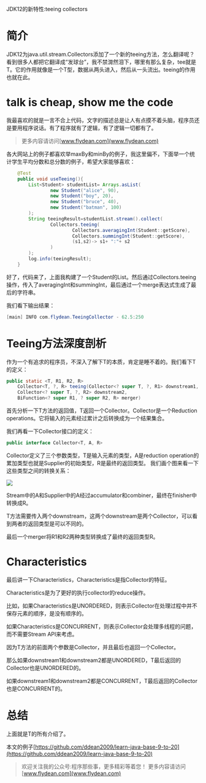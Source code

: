 JDK12的新特性:teeing collectors

# 简介

JDK12为java.util.stream.Collectors添加了一个新的teeing方法，怎么翻译呢？看到很多人都把它翻译成“发球台”，我不禁潸然泪下，哪里有那么复杂，tee就是T。它的作用就像是一个T型，数据从两头进入，然后从一头流出。teeing的作用也就在此。

# talk is cheap, show me the code

我最喜欢的就是一言不合上代码，文字的描述总是让人有点摸不着头脑，程序员还是要用程序说话。有了程序就有了逻辑，有了逻辑一切都有了。

> 更多内容请访问[www.flydean.com](www.flydean.com)

各大网站上的例子都喜欢举maxBy和minBy的例子，我这里偏不，下面举一个统计学生平均分数和总分数的例子，希望大家能够喜欢：

~~~java
    @Test
    public void useTeeing(){
        List<Student> studentList= Arrays.asList(
                new Student("alice", 90),
                new Student("boy", 20),
                new Student("bruce", 40),
                new Student("batman", 100)
        );
        String teeingResult=studentList.stream().collect(
                Collectors.teeing(
                        Collectors.averagingInt(Student::getScore),
                        Collectors.summingInt(Student::getScore),
                        (s1,s2)-> s1+ ":"+ s2
                )
        );
        log.info(teeingResult);
    }
~~~

好了，代码来了，上面我构建了一个Student的List。然后通过Collectors.teeing操作，传入了averagingInt和summingInt，最后通过一个merge表达式生成了最后的字符串。

我们看下输出结果：

~~~java
[main] INFO com.flydean.TeeingCollector - 62.5:250
~~~

# Teeing方法深度剖析

作为一个有追求的程序员，不深入了解下T的本质，肯定是睡不着的。我们看下T的定义：

~~~java
public static <T, R1, R2, R>
    Collector<T, ?, R> teeing(Collector<? super T, ?, R1> downstream1,
    Collector<? super T, ?, R2> downstream2,
    BiFunction<? super R1, ? super R2, R> merger)
~~~

首先分析一下T方法的返回值，T返回一个Collector。Collector是一个Reduction operations。它将输入的元素经过累计之后转换成为一个结果集合。

我们再看一下Collector接口的定义：

~~~java
public interface Collector<T, A, R> 
~~~

Collector定义了三个参数类型，T是输入元素的类型，A是reduction operation的累加类型也就是Supplier的初始类型，R是最终的返回类型。 我们画个图来看一下这些类型之间的转换关系：

![](https://img-blog.csdnimg.cn/20200430173026607.png)

Stream中的A和Supplier中的A经过accumulator和combiner，最终在finisher中转换成R。

T方法需要传入两个downstream，这两个downstream是两个Collector，可以看到两者的返回类型是可以不同的。

最后一个merger将R1和R2两种类型转换成了最终的返回类型R。

# Characteristics

最后讲一下Characteristics，Characteristics是指Collector的特征。

Characteristics是为了更好的执行collector的reduce操作。

比如，如果Characteristics是UNORDERED，则表示Collector在处理过程中并不保存元素的顺序，是没有顺序的。

如果Characteristics是CONCURRENT，则表示Collector会处理多线程的问题，而不需要Stream API来考虑。

因为T方法的前面两个参数是Collector，并且最后也返回一个Collector。

那么如果downstream1和downstream2都是UNORDERED，T最后返回的Collector也是UNORDERED的。

如果downstream1和downstream2都是CONCURRENT，T最后返回的Collector也是CONCURRENT的。

# 总结

上面就是T的所有介绍了。

本文的例子[https://github.com/ddean2009/learn-java-base-9-to-20](https://github.com/ddean2009/learn-java-base-9-to-20)

> 欢迎关注我的公众号:程序那些事，更多精彩等着您！
> 更多内容请访问 [www.flydean.com](www.flydean.com)









